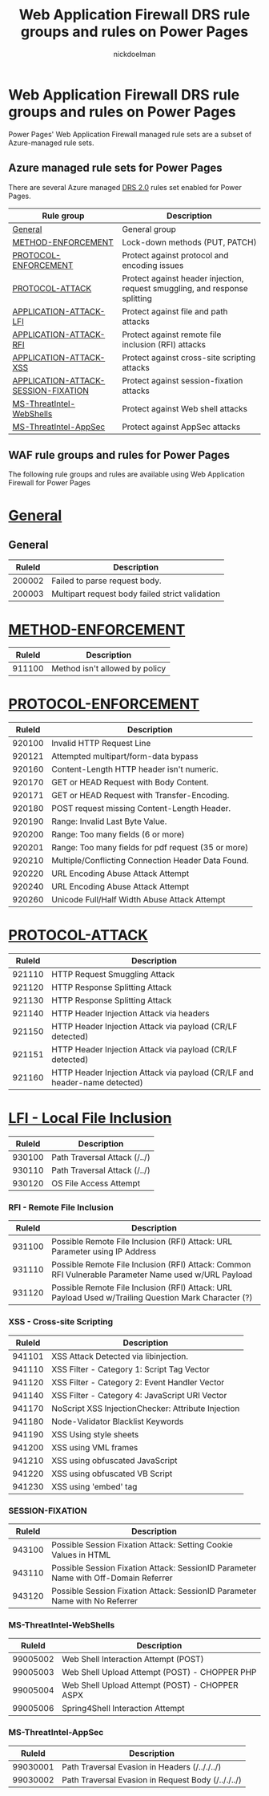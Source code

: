 ﻿---
title: Web Application Firewall DRS rule groups and rules on Power Pages
description: Learn about Web Application Firewall DRS rule groups and rules on Power Pages.
author: nickdoelman
ms.topic: conceptual
ms.custom: 
ms.date: 09/14/2022
ms.author: ndoelman
ms.reviewer: ndoelman
contributors:
    - nickdoelman
    - ProfessorKendrick
---

# Web Application Firewall DRS rule groups and rules on Power Pages

Power Pages' Web Application Firewall managed rule sets are a subset of Azure-managed rule sets.

## Azure managed rule sets for Power Pages

There are several Azure managed [DRS 2.0](/azure/web-application-firewall/afds/waf-front-door-drs?tabs=drs20#drs-20) rules set enabled for Power Pages.

| **Rule group**                                           | **Description**                                                             |
|----------------------------------------------------------|-----------------------------------------------------------------------------|
|     [General](#general)                                | General group                                                               |
| [METHOD-ENFORCEMENT](#method-enforcement)                | Lock-down methods (PUT, PATCH)                                              |
| [PROTOCOL-ENFORCEMENT](#protocol-enforcement)            | Protect against protocol and encoding issues                                |
| [PROTOCOL-ATTACK](#protocol-attack)                      | Protect against header injection, request smuggling, and response splitting |
| [APPLICATION-ATTACK-LFI](#lfi---local-file-inclusion)    | Protect against file and path attacks                                       |
| [APPLICATION-ATTACK-RFI](#rfi---remote-file-inclusion)   | Protect against remote file inclusion (RFI) attacks                         |
| [APPLICATION-ATTACK-XSS](#xss---cross-site-scripting)    | Protect against cross-site scripting attacks                                |
| [APPLICATION-ATTACK-SESSION-FIXATION](#session-fixation) | Protect against session-fixation attacks                                    |
| [MS-ThreatIntel-WebShells](#ms-threatintel-webshells)    | Protect against Web shell attacks                                           |
| [MS-ThreatIntel-AppSec](#ms-threatintel-appsec)          | Protect against AppSec attacks                                              |

## WAF rule groups and rules for Power Pages

The following rule groups and rules are available using Web Application Firewall for Power Pages

# [General](#tab/general)

## General

| **RuleId** | **Description**                                 |
|------------|-------------------------------------------------|
| 200002     | Failed to parse request body.                   |
| 200003     | Multipart request body failed strict validation |

# [METHOD-ENFORCEMENT](#tab/method-enforcement)

| **RuleId** | **Description**                 |
|------------|---------------------------------|
| 911100     | Method isn't allowed by policy |

# [PROTOCOL-ENFORCEMENT](#tab/protocol-enforcement)

| **RuleId** | **Description**                                     |
|------------|-----------------------------------------------------|
| 920100     | Invalid HTTP Request Line                           |
| 920121     | Attempted multipart/form-data bypass                |
| 920160     | Content-Length HTTP header isn't numeric.           |
| 920170     | GET or HEAD Request with Body Content.              |
| 920171     | GET or HEAD Request with Transfer-Encoding.         |
| 920180     | POST request missing Content-Length Header.         |
| 920190     | Range: Invalid Last Byte Value.                     |
| 920200     | Range: Too many fields (6 or more)                  |
| 920201     | Range: Too many fields for pdf request (35 or more) |
| 920210     | Multiple/Conflicting Connection Header Data Found.  |
| 920220     | URL Encoding Abuse Attack Attempt                   |
| 920240     | URL Encoding Abuse Attack Attempt                   |
| 920260     | Unicode Full/Half Width Abuse Attack Attempt        |

# [PROTOCOL-ATTACK](#tab/protocol-attack)

| **RuleId** | **Description**                                                           |
|------------|---------------------------------------------------------------------------|
| 921110     | HTTP Request Smuggling Attack                                             |
| 921120     | HTTP Response Splitting Attack                                            |
| 921130     | HTTP Response Splitting Attack                                            |
| 921140     | HTTP Header Injection Attack via headers                                  |
| 921150     | HTTP Header Injection Attack via payload (CR/LF detected)                 |
| 921151     | HTTP Header Injection Attack via payload (CR/LF detected)                 |
| 921160     | HTTP Header Injection Attack via payload (CR/LF and header-name detected) |

# [LFI - Local File Inclusion](#tab/local-file-inclusion)

| **RuleId** | **Description**              |
|------------|------------------------------|
| 930100     | Path Traversal Attack (/../) |
| 930110     | Path Traversal Attack (/../) |
| 930120     | OS File Access Attempt       |

### RFI - Remote File Inclusion

| **RuleId** | **Description**                                                                                      |
|------------|------------------------------------------------------------------------------------------------------|
| 931100     | Possible Remote File Inclusion (RFI) Attack: URL Parameter using IP Address                          |
| 931110     | Possible Remote File Inclusion (RFI) Attack: Common RFI Vulnerable Parameter Name used w/URL Payload |
| 931120     | Possible Remote File Inclusion (RFI) Attack: URL Payload Used w/Trailing Question Mark Character (?) |

### XSS - Cross-site Scripting

| **RuleId** | **Description**                                    |
|------------|----------------------------------------------------|
| 941101     | XSS Attack Detected via libinjection.              |
| 941110     | XSS Filter - Category 1: Script Tag Vector         |
| 941120     | XSS Filter - Category 2: Event Handler Vector      |
| 941140     | XSS Filter - Category 4: JavaScript URI Vector     |
| 941170     | NoScript XSS InjectionChecker: Attribute Injection |
| 941180     | Node-Validator Blacklist Keywords                  |
| 941190     | XSS Using style sheets                             |
| 941200     | XSS using VML frames                               |
| 941210     | XSS using obfuscated JavaScript                    |
| 941220     | XSS using obfuscated VB Script                     |
| 941230     | XSS using 'embed' tag                              |

### SESSION-FIXATION

| **RuleId** | **Description**                                                                     |
|------------|-------------------------------------------------------------------------------------|
| 943100     | Possible Session Fixation Attack: Setting Cookie Values in HTML                     |
| 943110     | Possible Session Fixation Attack: SessionID Parameter Name with Off-Domain Referrer |
| 943120     | Possible Session Fixation Attack: SessionID Parameter Name with No Referrer         |

### MS-ThreatIntel-WebShells

| **RuleId** | **Description**                                |
|------------|------------------------------------------------|
| 99005002   | Web Shell Interaction Attempt (POST)           |
| 99005003   | Web Shell Upload Attempt (POST) - CHOPPER PHP  |
| 99005004   | Web Shell Upload Attempt (POST) - CHOPPER ASPX |
| 99005006   | Spring4Shell Interaction Attempt               |

### MS-ThreatIntel-AppSec

| **RuleId** | **Description**                                    |
|------------|----------------------------------------------------|
| 99030001   | Path Traversal Evasion in Headers (/.././../)      |
| 99030002   | Path Traversal Evasion in Request Body (/.././../) |
